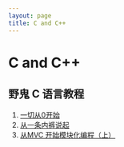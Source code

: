 ```yaml
---
layout: page
title: C and C++
---
```


# C and C++

## 野鬼 C 语言教程

1. [一切从0开始](/candcpp/ghost-c-lang-1.html)
2. [从一条内裤说起](/candcpp/ghost-c-lang-2.html)
3. [从MVC 开始模块化编程（上）](/candcpp/ghost-c-lang-3-1.html)